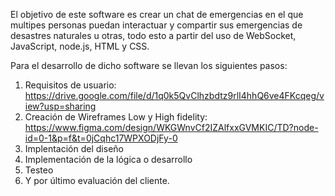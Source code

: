 El objetivo de este software es crear un chat de emergencias en el que multipes personas puedan interactuar y compartir sus emergencias de desastres naturales u otras,
todo esto a partir del uso de WebSocket, JavaScript, node.js, HTML y CSS.

Para el desarrollo de dicho software se llevan los siguientes pasos:
1. Requisitos de usuario: https://drive.google.com/file/d/1q0k5QvClhzbdtz9rlI4hhQ6ve4FKcqeg/view?usp=sharing 
2. Creación de Wireframes Low y High fidelity: https://www.figma.com/design/WKGWnvCf2IZAlfxxGVMKIC/TD?node-id=0-1&p=f&t=0jCqhc17WPXODjFy-0
3. Implentación del diseño
4. Implementación de la lógica o desarrollo
5. Testeo
6. Y por último evaluación del cliente.
